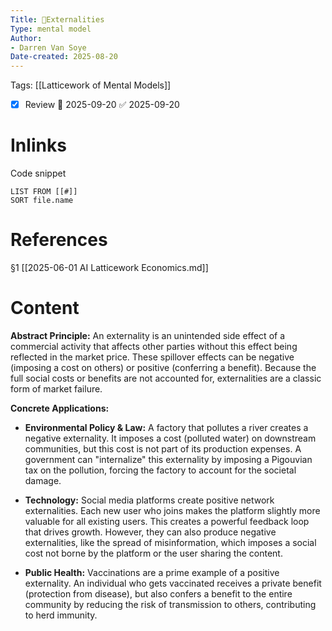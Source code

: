 ```yaml
---
Title: 🧩Externalities 
Type: mental model 
Author:
- Darren Van Soye 
Date-created: 2025-08-20
---
```

Tags: [[Latticework of Mental Models]]

- [x] Review 📅 2025-09-20 ✅ 2025-09-20
    

# Inlinks

Code snippet

```
LIST FROM [[#]]
SORT file.name
```

# References

§1 [[2025-06-01 AI Latticework Economics.md]]

# Content

**Abstract Principle:** An externality is an unintended side effect of a commercial activity that affects other parties without this effect being reflected in the market price. These spillover effects can be negative (imposing a cost on others) or positive (conferring a benefit). Because the full social costs or benefits are not accounted for, externalities are a classic form of market failure.

**Concrete Applications:**

- **Environmental Policy & Law:** A factory that pollutes a river creates a negative externality. It imposes a cost (polluted water) on downstream communities, but this cost is not part of its production expenses. A government can "internalize" this externality by imposing a Pigouvian tax on the pollution, forcing the factory to account for the societal damage.
    
- **Technology:** Social media platforms create positive network externalities. Each new user who joins makes the platform slightly more valuable for all existing users. This creates a powerful feedback loop that drives growth. However, they can also produce negative externalities, like the spread of misinformation, which imposes a social cost not borne by the platform or the user sharing the content.
    
- **Public Health:** Vaccinations are a prime example of a positive externality. An individual who gets vaccinated receives a private benefit (protection from disease), but also confers a benefit to the entire community by reducing the risk of transmission to others, contributing to herd immunity.